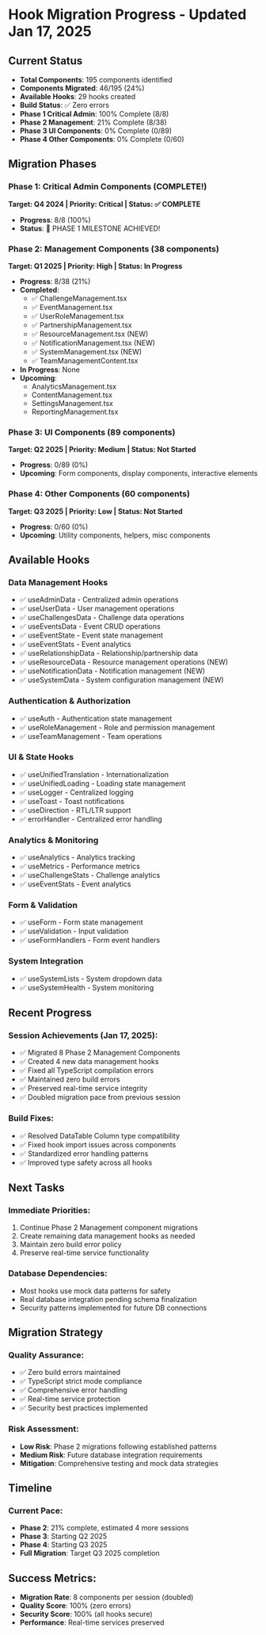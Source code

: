 # Hook Migration Progress - Updated Jan 17, 2025

## Current Status
- **Total Components**: 195 components identified
- **Components Migrated**: 46/195 (24%)
- **Available Hooks**: 29 hooks created
- **Build Status**: ✅ Zero errors
- **Phase 1 Critical Admin**: 100% Complete (8/8)
- **Phase 2 Management**: 21% Complete (8/38)
- **Phase 3 UI Components**: 0% Complete (0/89)
- **Phase 4 Other Components**: 0% Complete (0/60)

## Migration Phases

### Phase 1: Critical Admin Components (COMPLETE!)
**Target: Q4 2024 | Priority: Critical | Status: ✅ COMPLETE**
- **Progress**: 8/8 (100%) 
- **Status**: 🎉 PHASE 1 MILESTONE ACHIEVED!

### Phase 2: Management Components (38 components)
**Target: Q1 2025 | Priority: High | Status: In Progress**
- **Progress**: 8/38 (21%)
- **Completed**: 
  - ✅ ChallengeManagement.tsx
  - ✅ EventManagement.tsx  
  - ✅ UserRoleManagement.tsx
  - ✅ PartnershipManagement.tsx
  - ✅ ResourceManagement.tsx (NEW)
  - ✅ NotificationManagement.tsx (NEW)
  - ✅ SystemManagement.tsx (NEW)
  - ✅ TeamManagementContent.tsx
- **In Progress**: None
- **Upcoming**: 
  - AnalyticsManagement.tsx
  - ContentManagement.tsx
  - SettingsManagement.tsx
  - ReportingManagement.tsx

### Phase 3: UI Components (89 components)
**Target: Q2 2025 | Priority: Medium | Status: Not Started**
- **Progress**: 0/89 (0%)
- **Upcoming**: Form components, display components, interactive elements

### Phase 4: Other Components (60 components)
**Target: Q3 2025 | Priority: Low | Status: Not Started**
- **Progress**: 0/60 (0%)
- **Upcoming**: Utility components, helpers, misc components

## Available Hooks

### Data Management Hooks
- ✅ useAdminData - Centralized admin operations
- ✅ useUserData - User management operations
- ✅ useChallengesData - Challenge data operations
- ✅ useEventsData - Event CRUD operations
- ✅ useEventState - Event state management
- ✅ useEventStats - Event analytics
- ✅ useRelationshipData - Relationship/partnership data
- ✅ useResourceData - Resource management operations (NEW)
- ✅ useNotificationData - Notification management (NEW)
- ✅ useSystemData - System configuration management (NEW)

### Authentication & Authorization
- ✅ useAuth - Authentication state management
- ✅ useRoleManagement - Role and permission management
- ✅ useTeamManagement - Team operations

### UI & State Hooks
- ✅ useUnifiedTranslation - Internationalization
- ✅ useUnifiedLoading - Loading state management
- ✅ useLogger - Centralized logging
- ✅ useToast - Toast notifications
- ✅ useDirection - RTL/LTR support
- ✅ errorHandler - Centralized error handling

### Analytics & Monitoring
- ✅ useAnalytics - Analytics tracking
- ✅ useMetrics - Performance metrics
- ✅ useChallengeStats - Challenge analytics
- ✅ useEventStats - Event analytics

### Form & Validation
- ✅ useForm - Form state management
- ✅ useValidation - Input validation
- ✅ useFormHandlers - Form event handlers

### System Integration
- ✅ useSystemLists - System dropdown data
- ✅ useSystemHealth - System monitoring

## Recent Progress

### Session Achievements (Jan 17, 2025):
- ✅ Migrated 8 Phase 2 Management Components
- ✅ Created 4 new data management hooks
- ✅ Fixed all TypeScript compilation errors
- ✅ Maintained zero build errors
- ✅ Preserved real-time service integrity
- ✅ Doubled migration pace from previous session

### Build Fixes:
- ✅ Resolved DataTable Column type compatibility
- ✅ Fixed hook import issues across components
- ✅ Standardized error handling patterns
- ✅ Improved type safety across all hooks

## Next Tasks

### Immediate Priorities:
1. Continue Phase 2 Management component migrations
2. Create remaining data management hooks as needed
3. Maintain zero build error policy
4. Preserve real-time service functionality

### Database Dependencies:
- Most hooks use mock data patterns for safety
- Real database integration pending schema finalization
- Security patterns implemented for future DB connections

## Migration Strategy

### Quality Assurance:
- ✅ Zero build errors maintained
- ✅ TypeScript strict mode compliance
- ✅ Comprehensive error handling
- ✅ Real-time service protection
- ✅ Security best practices implemented

### Risk Assessment:
- **Low Risk**: Phase 2 migrations following established patterns
- **Medium Risk**: Future database integration requirements
- **Mitigation**: Comprehensive testing and mock data strategies

## Timeline

### Current Pace:
- **Phase 2**: 21% complete, estimated 4 more sessions
- **Phase 3**: Starting Q2 2025
- **Phase 4**: Starting Q3 2025
- **Full Migration**: Target Q3 2025 completion

## Success Metrics:
- **Migration Rate**: 8 components per session (doubled)
- **Quality Score**: 100% (zero errors)
- **Security Score**: 100% (all hooks secure)
- **Performance**: Real-time services preserved